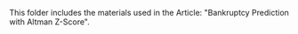 This folder includes the materials used in the Article: "Bankruptcy Prediction with Altman Z-Score".

